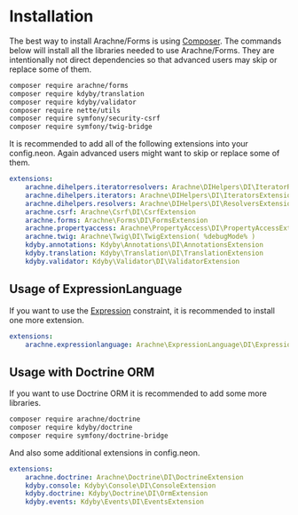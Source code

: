 Installation
====

The best way to install Arachne/Forms is using [Composer](http://getcomposer.org/). The commands below will install all the libraries needed to use Arachne/Forms. They are intentionally not direct dependencies so that advanced users may skip or replace some of them.

```sh
composer require arachne/forms
composer require kdyby/translation
composer require kdyby/validator
composer require nette/utils
composer require symfony/security-csrf
composer require symfony/twig-bridge
```

It is recommended to add all of the following extensions into your config.neon. Again advanced users might want to skip or replace some of them.

```yml
extensions:
	arachne.dihelpers.iteratorresolvers: Arachne\DIHelpers\DI\IteratorResolversExtension
	arachne.dihelpers.iterators: Arachne\DIHelpers\DI\IteratorsExtension
	arachne.dihelpers.resolvers: Arachne\DIHelpers\DI\ResolversExtension
	arachne.csrf: Arachne\Csrf\DI\CsrfExtension
	arachne.forms: Arachne\Forms\DI\FormsExtension
	arachne.propertyaccess: Arachne\PropertyAccess\DI\PropertyAccessExtension
	arachne.twig: Arachne\Twig\DI\TwigExtension( %debugMode% )
	kdyby.annotations: Kdyby\Annotations\DI\AnnotationsExtension
	kdyby.translation: Kdyby\Translation\DI\TranslationExtension
	kdyby.validator: Kdyby\Validator\DI\ValidatorExtension
```

Usage of ExpressionLanguage
----

If you want to use the [Expression](http://symfony.com/doc/current/reference/constraints/Expression.html) constraint, it is recommended to install one more extension.

```yml
extensions:
	arachne.expressionlanguage: Arachne\ExpressionLanguage\DI\ExpressionLanguage
```

Usage with Doctrine ORM
----

If you want to use Doctrine ORM it is recommended to add some more libraries.

```sh
composer require arachne/doctrine
composer require kdyby/doctrine
composer require symfony/doctrine-bridge
```

And also some additional extensions in config.neon.

```yml
extensions:
	arachne.doctrine: Arachne\Doctrine\DI\DoctrineExtension
	kdyby.console: Kdyby\Console\DI\ConsoleExtension
	kdyby.doctrine: Kdyby\Doctrine\DI\OrmExtension
	kdyby.events: Kdyby\Events\DI\EventsExtension
```
